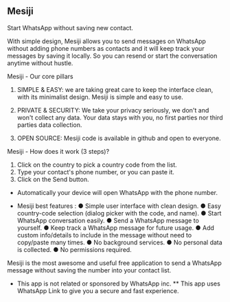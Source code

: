 ## Mesiji

Start WhatsApp without saving new contact.

With simple design, Mesiji allows you to send messages on WhatsApp without adding phone numbers as contacts and it will keep track your messages by saving it locally. So you can resend or start the conversation anytime without hustle.

Mesiji - Our core pillars

1. SIMPLE & EASY:
we are taking great care to keep the interface clean, with its minimalist design.
Mesiji is simple and easy to use.

2. PRIVATE & SECURITY:
We take your privacy seriously, we don't and won't collect any data.
Your data stays with you, no first parties nor third parties data collection.

3. OPEN SOURCE:
Mesiji code is available in github and open to everyone.

Mesiji - How does it work (3 steps)?
1. Click on the country to pick a country code from the list.
2. Type your contact's phone number, or you can paste it.
3. Click on the Send button.

* Automatically your device will open WhatsApp with the phone number.

- Mesiji best features :
● Simple user interface with clean design.
● Easy country-code selection (dialog picker with the code, and name).
● Start WhatsApp conversation easily.
● Send a WhatsApp message to yourself.
● Keep track a WhatsApp message for future usage.
● Add custom info/details to include in the message without need to copy/paste many times.
● No background services.
● No personal data is collected.
● No permissions required.

Mesiji is the most awesome and useful free application to send a WhatsApp message without saving the number into your contact list.

* This app is not related or sponsored by WhatsApp inc.
** This app uses WhatsApp Link to give you a secure and fast experience.





